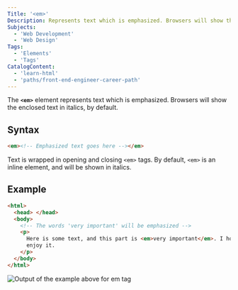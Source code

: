 ```yaml
---
Title: '<em>'
Description: Represents text which is emphasized. Browsers will show the enclosed text in italics, by default."
Subjects:
  - 'Web Development'
  - 'Web Design'
Tags:
  - 'Elements'
  - 'Tags'
CatalogContent:
  - 'learn-html'
  - 'paths/front-end-engineer-career-path'
---
```


The **`<em>`** element represents text which is emphasized. Browsers will show the enclosed text in italics, by default.

## Syntax

```html
<em><!-- Emphasized text goes here --></em>
```

Text is wrapped in opening and closing `<em>` tags. By default, `<em>` is an inline element, and will be shown in italics.

## Example

```html
<html>
  <head> </head>
  <body>
    <!-- The words 'very important' will be emphasized -->
    <p>
      Here is some text, and this part is <em>very important</em>. I hope you
      enjoy it.
    </p>
  </body>
</html>
```

![Output of the example above for em tag](https://raw.githubusercontent.com/Codecademy/docs/main/media/em-tag-example.png)
